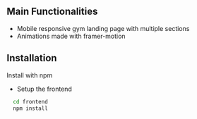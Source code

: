 ## Main Functionalities

- Mobile responsive gym landing page with multiple sections
- Animations made with framer-motion

## Installation

Install with npm

- Setup the frontend 
```bash
  cd frontend
  npm install
```

